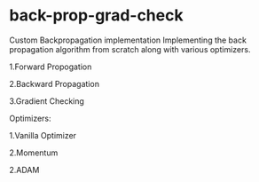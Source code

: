 # back-prop-grad-check
Custom Backpropagation implementation
Implementing the back propagation algorithm from scratch along with various optimizers.

1.Forward Propogation

2.Backward Propagation

3.Gradient Checking

Optimizers:

1.Vanilla Optimizer

2.Momentum

2.ADAM
  

